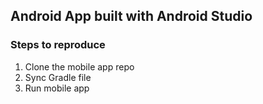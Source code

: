 ## Android App built with Android Studio

### Steps to reproduce

1.	Clone the mobile app repo
2.	Sync Gradle file
3.	Run mobile app
